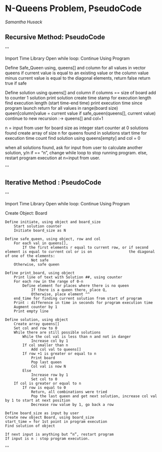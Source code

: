 
# N-Queens Problem, PseudoCode
*Samantha Husack*

## Recursive Method: PseudoCode
'''

Import Time Library
Open while loop: Continue Using Program

Define Safe_Queen using, queens[] and column
	for all values in vector queens
	if current value is equal to an existing value or the column value minus current value is equal to the diagonal elements,
		return false
	return true if safe

Define solution using queens[] and column
	if columns == size of board
		add to counter 1 solution
			print solution
			create time stamp for execution length
			find execution length (start time-end time)
			print execution time since program launch
			return
		for all values in range(board size)
			queen[column]value = current value
			if safe_queen(queens[], current value)
				continue to new recursion :-> queens[] and col+1

n = input from user for board size as integer
start counter at 0 solutions found
create array of size n for queens found in solutions
start time for execution time count
find solution using queens[empty] and col = 0

when all solutions found, ask for input from user to calculate another solution, y/n
	if == “n”, 
		change while loop to stop running program.
	else, restart program execution at n=input from user.
	
'''

## Iterative Method : PseudoCode

'''

Import Time Library
Open while loop: Continue Using Program

Create Object: Board
	
	Define initiate, using object and board_size
		Start solution counter
		Initiate board_size as N

	Define safe_queen, using object, row and col
		For each val in queens[],
			If the first elements r equal to current row, or if second element is equal to current col or is on 				the diagonal of one of the elements:
				Not safe
		Otherwise, safe queen

	Define print_board, using object
		Print line of text with Solution ##, using counter
		For each row in the range of 0-n
			Define element for places where there is no queen
				If there is a queen there, place Q, 
				Otherwise, place element ^^
		end_time for finding current solution from start of program
		Print : difference in time in seconds for program execution time
		Augment counter by 1
		Print empty line

	Define solution, using object
		Create array queens[]
		Set col and row to 0
		While there are still possible solutions
			While the col val is less than n and not in danger
				Increase col by 1
			If col smaller than n
				Add col val to queens[]
			If row +1 is greater or equal to n
				Print board
				Pop last queen
				Col val is now N
			Else
				Increase row by 1
				Set col to 0
		If col is greater or equal to n
			If row is equal to 0
				Return, all combinations were tried
				Pop the last queen and get next solution, increase col val by 1 to start at next position
				Decrease row value by 1, go back a row

	Define board_size as input by user
	Create new object Board, using board_size
	start_time = for 1st point in program execution
	Find solution of object

	If next input is anything but “n”, restart program
	If input is n : stop program execution.
	
'''
